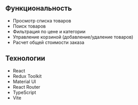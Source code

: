 ## Функциональность

- Просмотр списка товаров
- Поиск товаров
- Фильтрация по цене и категории
- Управление корзиной (добавление/удаление товаров)
- Расчет общей стоимости заказа

## Технологии

- React
- Redux Toolkit
- Material UI
- React Router
- TypeScript
- Vite

